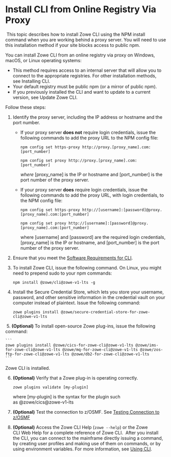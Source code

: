# Install CLI from Online Registry Via Proxy
​
This topic describes how to install Zowe CLI using the NPM install command when you are working behind a proxy server. You will need to use this installation method if your site blocks access to public npm.

You can install Zowe CLI from an online registry via proxy on Windows, macOS, or Linux operating systems:

*  This method requires access to an internal server that will allow you to connect to the appropriate registries. For other installation methods, see Installing CLI.
*  Your default registry must be public npm (or a mirror of public npm).
*  If you previously installed the CLI and want to update to a current version, see Update Zowe CLI.

​Follow these steps: 
​
1. Identify the proxy server, including the IP address or hostname and the port number.​
    * If your proxy server **does not** require login credentials, issue the following commands to add the proxy URL to the NPM config file:

        ```
        npm config set https-proxy http://proxy.[proxy_name].com:[port_number]
        ```

        ```
        npm config set proxy http://proxy.[proxy_name].com:[port_number]
        ```

        *where* [proxy_name] is the IP or hostname and [port_number] is the port number of the proxy server.

    * If your proxy server **does** require login credentials, issue the following commands to add the proxy URL, with login credentials, to the NPM config file:

        ```
        npm config set https-proxy http://[username]:[password]@proxy.[proxy_name].com:[port_number]
        ```

        ```
        npm config set proxy http://[username]:[password]@proxy.[proxy_name].com:[port_number]
        ```

        where [username] and [password] are the required login credentials, [proxy_name] is the IP or hostname, and [port_number] is the port number of the proxy server.

2. Ensure that you meet the [Software Requirements for CLI](cli-swreqplugins.md).

3. To install Zowe CLI, issue the following command. On Linux, you might need to prepend sudo to your npm commands:

    ```
    npm install @zowe/cli@zowe-v1-lts -g
    ```

4. Install the Secure Credential Store, which lets you store your username, password, and other sensitive information in the credential vault on your computer instead of plaintext. Issue the following command:

   ```
   zowe plugins install @zowe/secure-credential-store-for-zowe-cli@zowe-v1-lts
   ```
​
5. **(Optional)** To install open-source Zowe plug-ins, issue the following command:

    ```
    zowe plugins install @zowe/cics-for-zowe-cli@zowe-v1-lts @zowe/ims-for-zowe-cli@zowe-v1-lts @zowe/mq-for-zowe-cli@zowe-v1-lts @zowe/zos-ftp-for-zowe-cli@zowe-v1-lts @zowe/db2-for-zowe-cli@zowe-v1-lts
    ```

Zowe CLI is installed.

6. **(Optional)** Verify that a Zowe plug-in is operating correctly. 

    ```
    zowe plugins validate [my-plugin]
    ```

    where [my-plugin] is the syntax for the plugin such as @zowe/cics@zowe-v1-lts
​
7. **(Optional)** Test the connection to z/OSMF. See [Testing Connection to z/OSMF](cli-usingcli.md#testing-connection-to-z-osmf) 

8. **(Optional)** Access the Zowe CLI Help (`zowe --help`) or the Zowe CLI Web Help for a complete reference of Zowe CLI.
​
After you install the CLI, you can connect to the mainframe directly issuing a command, by creating user profiles and making use of them on commands, or by using environment variables. For more information, see [Using CLI](cli-usingcli.md).
